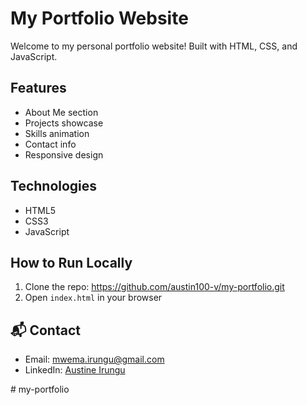 # My Portfolio Website

Welcome to my personal portfolio website! 
Built with HTML, CSS, and JavaScript.

## Features

- About Me section
- Projects showcase
- Skills animation
- Contact info
- Responsive design

## Technologies

- HTML5
- CSS3
- JavaScript

## How to Run Locally

1. Clone the repo: https://github.com/austin100-v/my-portfolio.git
2. Open `index.html` in your browser

## 📬 Contact

- Email: mwema.irungu@gmail.com
- LinkedIn: [Austine Irungu](https://linkedin.com/in/austin-irungu-00a391277)




#   m y - p o r t f o l i o  
 